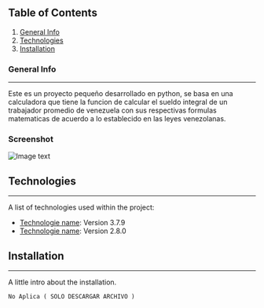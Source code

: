 ## Table of Contents
1. [General Info](#general-info)
2. [Technologies](#technologies)
3. [Installation](#installation)
### General Info
***
Este es un proyecto pequeño desarrollado en python, se basa en una calculadora que tiene la funcion
de calcular el sueldo integral de un trabajador promedio de venezuela con sus respectivas formulas 
matematicas de acuerdo a lo establecido en las leyes venezolanas.

### Screenshot
![Image text](https://i.imgur.com/YyEb1Zu.png)
## Technologies
***
A list of technologies used within the project:
* [Technologie name](https://www.python.org/downloads/release/python-379/): Version 3.7.9
* [Technologie name](https://pypi.org/project/auto-py-to-exe/): Version 2.8.0
## Installation
***
A little intro about the installation. 
```
No Aplica ( SOLO DESCARGAR ARCHIVO )

```
